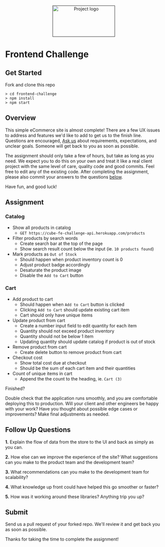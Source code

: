 <p align="center">
  <a href="" rel="noopener">
 <img width=200px height=100px src="https://www.cubesoftware.com/images/logo.svg" alt="Project logo"></a>
</p>

# Frontend Challenge

## Get Started

Fork and clone this repo

```
> cd frontend-challenge
> npm install
> npm start
```

## Overview

This simple eCommerce site is almost complete! There are a few UX issues to address and features we'd like to add to get us to the finish line. Questions are encouraged, [Ask us](mailto:jason@cubesoftware.com?cc=alejandro@cubesoftware.com;alex.lee@cubesoftware.com;greg.smith@cubesoftware.com;ash@cubesoftware.com&subject=Questions%20about%20code%20challenge) about requirements, expectations, and unclear goals. Someone will get back to you as soon as possible.

The assignment should only take a few of hours, but take as long as you need. We expect you to do this on your own and treat it like a real client project with the same level of care, quality code and good commits. Feel free to edit any of the existing code. After completing the assignment, please also commit your answers to the questions [below](#follow-up-questions).

Have fun, and good luck!

## Assignment

### Catalog

- Show all products in catalog
  - `GET https://cube-fe-challenge-api.herokuapp.com/products`
- Filter products by search words
  - Create search bar at the top of the page
  - Show search result count below the input (ie. `10 products found`)
- Mark products as `Out of Stock`
  - Should happen when product inventory count is 0
  - Adjust product badge accordingly
  - Desaturate the product image
  - Disable the `Add to Cart` button

### Cart

- Add product to cart
  - Should happen when `Add to Cart` button is clicked
  - Clicking `Add to Cart` should update existing cart item
  - Cart should only have unique items
- Update product from cart
  - Create a number input field to edit quantity for each item
  - Quantity should not exceed product inventory
  - Quantity should not be below 1 item
  - Updating quantity should update catalog if product is out of stock
- Remove product from cart
  - Create delete button to remove product from cart
- Checkout cost
  - Show total cost due at checkout
  - Should be the sum of each cart item and their quantities
- Count of unique items in cart
  - Append the the count to the heading, ie. `Cart (3)`

Finished?

Double check that the application runs smoothly, and you are comfortable deploying this to production. Will your client and other engineers be happy with your work? Have you thought about possible edge cases or improvements? Make final adjustments as needed.

<h2 id="follow-up-questions">Follow Up Questions</h2>

**1.** Explain the flow of data from the store to the UI and back as simply as you can.

**2.** How else can we improve the experience of the site? What suggestions can you make to the product team and the development team?

**3.** What recommendations can you make to the development team for scalability?

**4.** What knowledge up front could have helped this go smoother or faster?

**5.** How was it working around these libraries? Anything trip you up?

## Submit

Send us a pull request of your forked repo. We'll review it and get back you as soon as possible.

Thanks for taking the time to complete the assignment!
